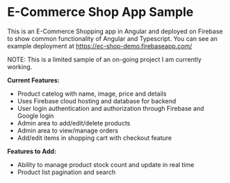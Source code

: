 # E-Commerce Shop App Sample

This is an E-Commerce Shopping app in Angular and deployed on Firebase to show common functionality of Angular and Typescript.
You can see an example deployment at https://ec-shop-demo.firebaseapp.com/

NOTE: This is a limited sample of an on-going project I am currently working.

**Current Features:**
- Product catelog with name, image, price and details
- Uses Firebase cloud hosting and database for backend
- User login authentication and authorization through Firebase and Google login
- Admin area to add/edit/delete products
- Admin area to view/manage orders
- Add/edit items in shopping cart with checkout feature

**Features to Add:**
- Ability to manage product stock count and update in real time
- Product list pagination and search

